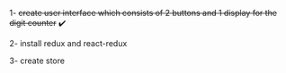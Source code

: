 1- ~~create user interface which consists of 2 buttons
and 1 display for the digit counter~~ :heavy_check_mark:

2- install redux and react-redux

3- create store
